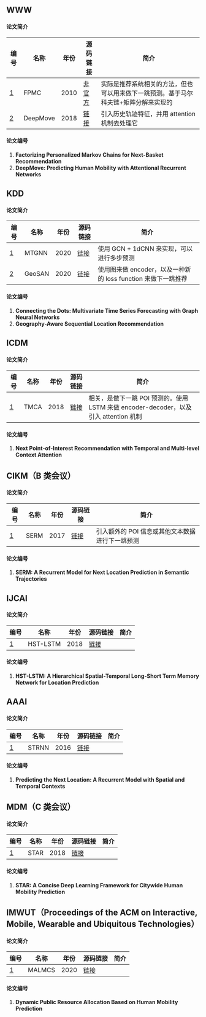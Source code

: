 ## WWW

#### 论文简介

| 编号        | 名称     | 年份 | 源码链接                                    | 简介                                                         |
| ----------- | -------- | ---- | ------------------------------------------- | ------------------------------------------------------------ |
| [1](#WWW-1) | FPMC     | 2010 | [非官方](https://github.com/khesui/FPMC)    | 实际是推荐系统相关的方法，但也可以用来做下一跳预测。基于马尔科夫链+矩阵分解来实现的 |
| [2](#WWW-1) | DeepMove | 2018 | [链接](https://github.com/vonfeng/DeepMove) | 引入历史轨迹特征，并用 attention 机制去处理它                |

#### 论文编号

1. **<span id = "WWW-1">Factorizing Personalized Markov Chains for Next-Basket Recommendation</span>**
2. **<span id="WWW-3">DeepMove: Predicting Human Mobility with Attentional Recurrent Networks</span>**

## KDD

#### 论文简介

| 编号           | 名称 | 年份 | 源码链接 | 简介                               |
| -------------- | ---------- | ----------------------------------------- | ----------------------------------------- | ----------------------------------------- |
| [1](#KDD-1) | MTGNN | 2020 | [链接](https://github.com/nnzhan/MTGNN) | 使用 GCN + 1dCNN 来实现，可以进行多步预测 |
| [2](#KDD-2)   | GeoSAN | 2020 | [链接](https://github.com/libertyeagle/GeoSAN) | 使用图来做 encoder，以及一种新的 loss function 来做下一跳推荐 |


#### 论文编号

1. **<span id="KDD-1">Connecting the Dots: Multivariate Time Series Forecasting with Graph Neural Networks</span>**
2. **<span id = "KDD-2">Geography-Aware Sequential Location Recommendation</span>**

## ICDM

#### 论文简介

| 编号         | 名称 | 年份 | 源码链接                               | 简介                                                         |
| ------------ | ---- | ---- | -------------------------------------- | ------------------------------------------------------------ |
| [1](#ICDM-1) | TMCA | 2018 | [链接](https://github.com/zhenql/TMCA) | 相关，是做下一跳 POI 预测的。使用 LSTM 来做 encoder-decoder，以及引入 attention 机制 |

#### 论文编号

1. **<span id = "ICDM-1">Next Point-of-Interest Recommendation with Temporal and Multi-level Context Attention</span>**

## CIKM（B 类会议）

#### 论文简介

| 编号         | 名称 | 年份 | 源码链接                                 | 简介                                            |
| ------------ | ---- | ---- | ---------------------------------------- | ----------------------------------------------- |
| [1](#CIKM-1) | SERM | 2017 | [链接](https://github.com/yaodi833/serm) | 引入额外的 POI 信息或其他文本数据进行下一跳预测 |

#### 论文编号

1. **<span id = "CIKM-1">SERM: A Recurrent Model for Next Location Prediction in Semantic Trajectories</span>**

## IJCAI

#### 论文简介

| 编号          | 名称     | 年份 | 源码链接                                             | 简介                                                         |
| ------------  | -------- | ---- | ---------------------------------------------------- | ------------------------------------------------------------ |
| [1](#IJCAI-1) | HST-LSTM | 2018 | [链接](https://github.com/Logan-Lin/ST-LSTM_PyTorch) |                                                              |

#### 论文编号

1. **<span id = "IJCAI-1">HST-LSTM: A Hierarchical Spatial-Temporal Long-Short Term Memory Network for Location Prediction</span>**

## AAAI

#### 论文简介

| 编号           | 名称  | 年份 | 源码链接                                 | 简介                                                         |
| ------------   | ----  | ---- | ---------------------------------------- | ------------------------------------------------------------ |
| [1](#AAAI-1)   | STRNN | 2016 | [链接](https://github.com/yongqyu/STRNN) |                                                              |

#### 论文编号

1. **<span id = "AAAI-1">Predicting the Next Location: A Recurrent Model with Spatial and Temporal Contexts</span>**

## MDM（C 类会议）

#### 论文简介

| 编号          | 名称 | 年份 | 源码链接                                     | 简介                                                         |
| ------------  | ---- | ---- | -------------------------------------------- | ------------------------------------------------------------ |
| [1](#MDM-1)   | STAR | 2018 | [链接](https://github.com/hongnianwang/STAR) |                                                              |

#### 论文编号

1. **<span id = "MDM-1">STAR: A Concise Deep Learning Framework for Citywide Human Mobility Prediction</span>**

## IMWUT（Proceedings of the ACM on Interactive, Mobile, Wearable and Ubiquitous Technologies）

#### 论文简介

| 编号            | 名称   | 年份 | 源码链接                                 | 简介                                                         |
| ------------    | ------ | ---- | ---------------------------------------- | ------------------------------------------------------------ |
| [1](#IMWUT-1)   | MALMCS | 2020 | [链接](https://github.com/sjruan/malmcs) |                                                              |

#### 论文编号

1. **<span id = "IMWUT-1">Dynamic Public Resource Allocation Based on Human Mobility Prediction</span>**